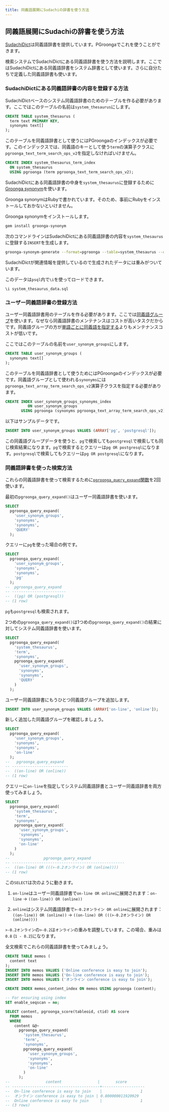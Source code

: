 ```yaml
---
title: 同義語展開にSudachiの辞書を使う方法
---
```


## 同義語展開にSudachiの辞書を使う方法

[SudachiDict][sudachi-dict]は同義語辞書を提供しています。PGroongaでこれを使うことができます。

検索システムでSudachiDictにある同義語辞書を使う方法を説明します。ここではSudachiDictにある同義語辞書をシステム辞書として使います。さらに自分たちで定義した同義語辞書も使います。

### SudachiDictにある同義語辞書の内容を登録する方法

SudachiDictベースのシステム同義語辞書のためのテーブルを作る必要があります。ここではこのテーブルの名前は`system_thesaurus`にします。

```sql
CREATE TABLE system_thesaurus (
  term text PRIMARY KEY,
  synonyms text[]
);
```

このテーブルを同義語辞書として使うにはPGroongaのインデックスが必要です。このインデックスでは、同義語のキーとして使う`term`の演算子クラスに`pgroonga_text_term_search_ops_v2`を指定しなければいけません。


```sql
CREATE INDEX system_thesaurus_term_index
  ON system_thesaurus
  USING pgroonga (term pgroonga_text_term_search_ops_v2);
```

SudachiDictにある同義語辞書の中身を`system_thesaurus`に登録するために[Groonga synonym][groonga-synonym]を使います。

Groonga synonymはRubyで書かれています。そのため、事前にRubyをインストールしておかないといけません。

Groonga synonymをインストールします。

```bash
gem install groonga-synonym
```

次のコマンドラインはSudachiDictにある同義語辞書の内容を`system_thesaurus`に登録する`INSERT`を生成します。

```bash
groonga-synonym-generate --format=pgroonga --table=system_thesaurus --output=system_thesaurus_data.sql
```

SudachiDictが関連情報を提供しているので生成されたデータには重みがついています。 

このデータは`psql`内で`\i`を使ってロードできます。

```text
\i system_thesaurus_data.sql
```

### ユーザー同義語辞書の登録方法

ユーザー同義語辞書用のテーブルを作る必要があります。ここでは[同義語グループ][pgroonga-query-expand-usage-synonym-groups]を使います。なぜなら同義語辞書のメンテナンスはコストが高いタスクだからです。同義語グループの方が[単語ごとに同義語を指定する][pgroonga-query-expand-usage-term-to-synonyms]よりもメンテナンスコストが低いです。

ここではこのテーブルの名前を`user_synonym_groups`にします。

```sql
CREATE TABLE user_synonym_groups (
  synonyms text[]
);
```

このテーブルを同義語辞書として使うためにはPGroongaのインデックスが必要です。同義語グループとして使われる`synonyms`には`pgroonga_text_array_term_search_ops_v2`演算子クラスを指定する必要があります。

```sql
CREATE INDEX user_synonym_groups_synonyms_index
          ON user_synonym_groups
       USING pgroonga (synonyms pgroonga_text_array_term_search_ops_v2);
```

以下はサンプルデータです。

```sql
INSERT INTO user_synonym_groups VALUES (ARRAY['pg', 'postgresql']);
```

この同義語グループデータを使うと、`pg`で検索しても`postgresql`で検索しても同じ検索結果になります。`pg`で検索するとクエリーは`pg OR postgresql`になります。`postgresql`で検索してもクエリーは`pg OR postgresql`になります。

### 同義語辞書を使った検索方法

これらの同義語辞書を使って検索するために[`pgroonga_query_expand`関数][pgroonga-query-expand]を2回使います。

最初の`pgroonga_query_expand()`はユーザー同義語辞書を使います。

```sql
SELECT
  pgroonga_query_expand(
    'user_synonym_groups',
    'synonyms',
    'synonyms',
    'QUERY'
  );
```

クエリーに`pg`を使った場合の例です。

```sql
SELECT
  pgroonga_query_expand(
    'user_synonym_groups',
    'synonyms',
    'synonyms',
    'pg'
  );
--  pgroonga_query_expand  
-- ------------------------
--  ((pg) OR (postgresql))
-- (1 row)
```

`pg`も`postgresql`も検索されます。

2つめの`pgroonga_query_expand()`は1つめの`pgroonga_query_expand()`の結果に対してシステム同義語辞書を使います。

```sql
SELECT
  pgroonga_query_expand(
    'system_thesaurus',
    'term',
    'synonyms',
    pgroonga_query_expand(
      'user_synonym_groups',
      'synonyms',
      'synonyms',
      'QUERY'
    )
  );
```

ユーザー同義語辞書にもうひとつ同義語グループを追加します。

```sql
INSERT INTO user_synonym_groups VALUES (ARRAY['on-line', 'online']);
```

新しく追加した同義語グループを確認しましょう。

```sql
SELECT
  pgroonga_query_expand(
    'user_synonym_groups',
    'synonyms',
    'synonyms',
    'on-line'
  );
--   pgroonga_query_expand  
-- -------------------------
--  ((on-line) OR (online))
-- (1 row)
```

クエリーに`on-line`を指定してシステム同義語辞書とユーザー同義語辞書を両方使ってみましょう。

```sql
SELECT
  pgroonga_query_expand(
    'system_thesaurus',
    'term',
    'synonyms',
	pgroonga_query_expand(
      'user_synonym_groups',
      'synonyms',
      'synonyms',
      'on-line'
    )
  );
--               pgroonga_query_expand               
-- --------------------------------------------------
--  ((on-line) OR (((>-0.2オンライン) OR (online))))
-- (1 row)
```

この`SELECT`は次のように動きます。

  1. `on-line`はユーザー同義語辞書で`on-line OR online`に展開されます：`on-line` -> `((on-line)) OR (online))`

  2. `online`はシステム同義語辞書で`>-0.2オンライン OR online`に展開されます：`((on-line)) OR (online))` -> `((on-line) OR (((>-0.2オンライン) OR (online))))`

`>-0.2オンライン`の`>-0.2`は`オンライン`の重みを調整しています。この場合、重みは`0.8` (`1 - 0.2`)になります。

全文検索でこれらの同義語辞書を使ってみましょう。

```sql
CREATE TABLE memos (
  content text
);
INSERT INTO memos VALUES ('Online conference is easy to join');
INSERT INTO memos VALUES ('On-line conference is easy to join');
INSERT INTO memos VALUES ('オンライン conference is easy to join');

CREATE INDEX memos_content_index ON memos USING pgroonga (content);

-- For ensuring using index
SET enable_seqscan = no;

SELECT content, pgroonga_score(tableoid, ctid) AS score
  FROM memos
  WHERE
    content &@~
      pgroonga_query_expand(
        'system_thesaurus',
        'term',
        'synonyms',
        pgroonga_query_expand(
          'user_synonym_groups',
          'synonyms',
          'synonyms',
          'on-line'
        )
      );
--                content                |       score       
-- ---------------------------------------+-------------------
--  On-line conference is easy to join    |                 1
--  オンライン conference is easy to join | 0.800000011920929
--  Online conference is easy to join     |                 1
-- (3 rows)
```

[sudachi-dict]:https://github.com/WorksApplications/SudachiDict

[groonga-synonym]:https://github.com/groonga/groonga-synonym

[pgroonga-query-expand-usage-synonym-groups]:../reference/functions/pgroonga-query-expand.html#usage-synonym-groups

[pgroonga-query-expand-usage-term-to-synonyms]:../reference/functions/pgroonga-query-expand.html#usage-term-to-synonyms

[pgroonga-query-expand]:../reference/functions/pgroonga-query-expand.html

